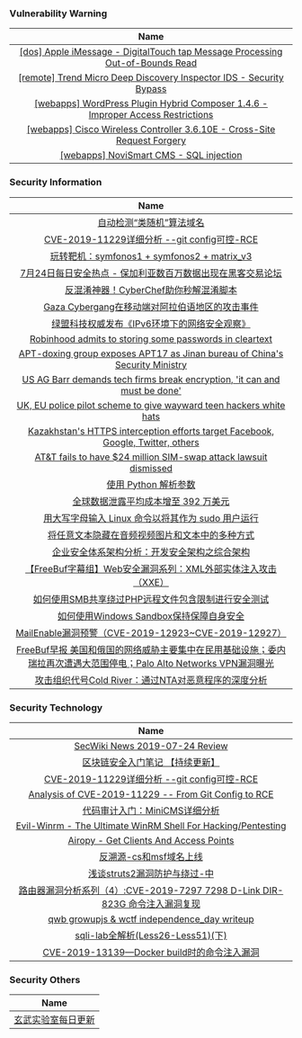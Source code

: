 ###  						       							Vulnerability Warning

|                             Name                             |
| :----------------------------------------------------------: |
|[[dos] Apple iMessage - DigitalTouch tap Message Processing Out-of-Bounds Read](https://www.exploit-db.com/exploits/47158)|
|[[remote] Trend Micro Deep Discovery Inspector IDS - Security Bypass](https://www.exploit-db.com/exploits/47155)|
|[[webapps] WordPress Plugin Hybrid Composer 1.4.6 - Improper Access Restrictions](https://www.exploit-db.com/exploits/47154)|
|[[webapps] Cisco Wireless Controller 3.6.10E - Cross-Site Request Forgery](https://www.exploit-db.com/exploits/47153)|
|[[webapps] NoviSmart CMS - SQL injection](https://www.exploit-db.com/exploits/47152)|

### 						        							Security Information
|                             Name                                    |
| :----------------------------------------------------------: |
|[自动检测“类随机”算法域名](https://www.anquanke.com/post/id/182673)|
|[CVE-2019-11229详细分析 --git config可控-RCE](https://www.anquanke.com/post/id/182628)|
|[玩转靶机：symfonos1 + symfonos2 + matrix_v3](https://www.anquanke.com/post/id/182378)|
|[7月24日每日安全热点 - 保加利亚数百万数据出现在黑客交易论坛](https://www.anquanke.com/post/id/182610)|
|[反混淆神器！CyberChef助你秒解混淆脚本](https://www.secpulse.com/archives/109912.html)|
|[Gaza Cybergang在移动端对阿拉伯语地区的攻击事件](https://www.secpulse.com/archives/109824.html)|
|[绿盟科技权威发布《IPv6环境下的网络安全观察》](http://blog.nsfocus.net/%e7%bb%bf%e7%9b%9f%e7%a7%91%e6%8a%80/)|
|[Robinhood admits to storing some passwords in cleartext](https://www.zdnet.com/article/robinhood-admits-to-storing-some-passwords-in-cleartext/#ftag=RSSbaffb68)|
|[APT-doxing group exposes APT17 as Jinan bureau of China's Security Ministry](https://www.zdnet.com/article/apt-doxing-group-expose-apt17-as-jinan-bureau-of-chinas-security-ministry/#ftag=RSSbaffb68)|
|[US AG Barr demands tech firms break encryption, 'it can and must be done'](https://www.zdnet.com/article/us-breaks-citizen-trust-then-demands-tech-firms-break-encryption-on-its-behalf/#ftag=RSSbaffb68)|
|[UK, EU police pilot scheme to give wayward teen hackers white hats](https://www.zdnet.com/article/uk-eu-police-pilot-scheme-to-give-wayward-teen-hackers-white-hats/#ftag=RSSbaffb68)|
|[Kazakhstan's HTTPS interception efforts target Facebook, Google, Twitter, others](https://www.zdnet.com/article/kazakhstans-https-interception-efforts-target-facebook-google-twitter-others/#ftag=RSSbaffb68)|
|[AT&T fails to have $24 million SIM-swap attack lawsuit dismissed](https://www.zdnet.com/article/at-t-fails-to-have-24-million-sim-swap-attack-lawsuit-dismissed/#ftag=RSSbaffb68)|
|[使用 Python 解析参数](https://linux.cn/article-11144-1.html?utm_source=rss&utm_medium=rss)|
|[全球数据泄露平均成本增至 392 万美元](https://linux.cn/article-11143-1.html?utm_source=rss&utm_medium=rss)|
|[用大写字母输入 Linux 命令以将其作为 sudo 用户运行](https://linux.cn/article-11142-1.html?utm_source=rss&utm_medium=rss)|
|[将任意文本隐藏在音频视频图片和文本中的多种方式](https://www.freebuf.com/sectool/208781.html)|
|[企业安全体系架构分析：开发安全架构之综合架构](https://www.freebuf.com/articles/es/207328.html)|
|[【FreeBuf字幕组】Web安全漏洞系列：XML外部实体注入攻击（XXE）](https://www.freebuf.com/video/209186.html)|
|[如何使用SMB共享绕过PHP远程文件包含限制进行安全测试](https://www.freebuf.com/articles/network/208109.html)|
|[如何使用Windows Sandbox保持保障自身安全](https://www.freebuf.com/articles/system/208149.html)|
|[MailEnable漏洞预警（CVE-2019-12923~CVE-2019-12927）](https://www.freebuf.com/vuls/207942.html)|
|[FreeBuf早报  美国和俄国的网络威胁主要集中在民用基础设施；委内瑞拉再次遭遇大范围停电；Palo Alto Networks VPN漏洞曝光](https://www.freebuf.com/news/209256.html)|
|[攻击组织代号Cold River：通过NTA对恶意程序的深度分析](https://www.freebuf.com/articles/web/208726.html)|

### 						        							Security  Technology
|                             Name                                    |
| :----------------------------------------------------------: |
|[SecWiki News 2019-07-24 Review](http://www.sec-wiki.com/?2019-07-24)|
|[区块链安全入门笔记 【持续更新】](https://paper.seebug.org/973/)|
|[CVE-2019-11229详细分析 --git config可控-RCE](https://paper.seebug.org/989/)|
|[Analysis of CVE-2019-11229 -- From Git Config to RCE](https://paper.seebug.org/990/)|
|[代码审计入门：MiniCMS详细分析](https://www.4hou.com/technology/19138.html)|
|[Evil-Winrm - The Ultimate WinRM Shell For Hacking/Pentesting](http://www.kitploit.com/2019/07/evil-winrm-ultimate-winrm-shell-for.html)|
|[Airopy - Get Clients And Access Points](http://www.kitploit.com/2019/07/airopy-get-clients-and-access-points.html)|
|[反溯源-cs和msf域名上线](http://xz.aliyun.com/t/5728)|
|[浅谈struts2漏洞防护与绕过-中](http://xz.aliyun.com/t/5707)|
|[路由器漏洞分析系列（4）:CVE-2019-7297 7298 D-Link DIR-823G 命令注入漏洞复现](http://xz.aliyun.com/t/5705)|
|[qwb growupjs & wctf independence_day writeup](http://xz.aliyun.com/t/5713)|
|[sqli-lab全解析(Less26-Less51)(下)](http://xz.aliyun.com/t/5734)|
|[CVE-2019-13139—Docker build时的命令注入漏洞](http://xz.aliyun.com/t/5729)|

### 						        							Security  Others
|                             Name                                    |
| :----------------------------------------------------------: |
|[玄武实验室每日更新](https://weibo.com/p/1006065582522936/wenzhang?from=page_100606_profile&wvr=6&mod=wenzhangmore)|

